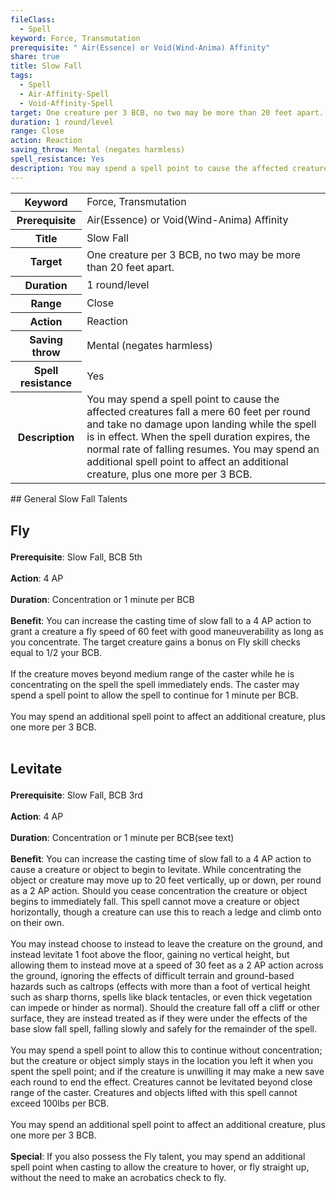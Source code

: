 ```yaml
---
fileClass:
  - Spell
keyword: Force, Transmutation
prerequisite: " Air(Essence) or Void(Wind-Anima) Affinity"
share: true
title: Slow Fall
tags:
  - Spell
  - Air-Affinity-Spell
  - Void-Affinity-Spell
target: One creature per 3 BCB, no two may be more than 20 feet apart.
duration: 1 round/level
range: Close
action: Reaction
saving_throw: Mental (negates harmless)
spell_resistance: Yes
description: You may spend a spell point to cause the affected creatures fall a mere 60 feet per round and take no damage upon landing while the spell is in effect. When the spell duration expires, the normal rate of falling resumes. You may spend an additional spell point to affect an additional creature, plus one more per 3 BCB.
---
```

<p><span style="overflow-x: auto;"><table><tbody><tr><th>Keyword</th><td>Force, Transmutation</td></tr><tr><th>Prerequisite</th><td> Air(Essence) or Void(Wind-Anima) Affinity</td></tr><tr><th>Title</th><td>Slow Fall</td></tr><tr><th>Target</th><td>One creature per 3 BCB, no two may be more than 20 feet apart.</td></tr><tr><th>Duration</th><td>1 round/level</td></tr><tr><th>Range</th><td>Close</td></tr><tr><th>Action</th><td>Reaction</td></tr><tr><th>Saving throw</th><td>Mental (negates harmless)</td></tr><tr><th>Spell resistance</th><td>Yes</td></tr><tr><th>Description</th><td>You may spend a spell point to cause the affected creatures fall a mere 60 feet per round and take no damage upon landing while the spell is in effect. When the spell duration expires, the normal rate of falling resumes. You may spend an additional spell point to affect an additional creature, plus one more per 3 BCB.</td></tr></tbody></table></span></p>
## General Slow Fall Talents

<h2><span><p>Fly</p></span></h2><p><span><p><b>Prerequisite</b>:    Slow Fall, BCB 5th<br><br><b>Action</b>:    4 AP<br><br><b>Duration</b>:    Concentration or 1 minute per BCB<br><br><b>Benefit</b>:    You can increase the casting time of slow fall to a 4 AP action to grant a creature a fly speed of 60 feet with good maneuverability as long as you concentrate. The target creature gains a bonus on Fly skill checks equal to 1/2 your BCB.<br><br>If the creature moves beyond medium range of the caster while he is concentrating on the spell the spell immediately ends. The caster may spend a spell point to allow the spell to continue for 1 minute per BCB.<br><br>You may spend an additional spell point to affect an additional creature, plus one more per 3 BCB.<br><br></p></span></p><h2><span><p>Levitate</p></span></h2><p><span><p><b>Prerequisite</b>:    Slow Fall, BCB 3rd<br><br><b>Action</b>:    4 AP<br><br><b>Duration</b>:    Concentration or 1 minute per BCB(see text)<br><br><b>Benefit</b>:    You can increase the casting time of slow fall to a 4 AP action to cause a creature or object to begin to levitate. While concentrating the object or creature may move up to 20 feet vertically, up or down, per round as a 2 AP action. Should you cease concentration the creature or object begins to immediately fall. This spell cannot move a creature or object horizontally, though a creature can use this to reach a ledge and climb onto on their own.<br><br>You may instead choose to instead to leave the creature on the ground, and instead levitate 1 foot above the floor, gaining no vertical height, but allowing them to instead move at a speed of 30 feet as a 2 AP action across the ground, ignoring the effects of difficult terrain and ground-based hazards such as caltrops (effects with more than a foot of vertical height such as sharp thorns, spells like black tentacles, or even thick vegetation can impede or hinder as normal). Should the creature fall off a cliff or other surface, they are instead treated as if they were under the effects of the base slow fall spell, falling slowly and safely for the remainder of the spell.<br><br>You may spend a spell point to allow this to continue without concentration; but the creature or object simply stays in the location you left it when you spent the spell point; and if the creature is unwilling it may make a new save each round to end the effect. Creatures cannot be levitated beyond close range of the caster. Creatures and objects lifted with this spell cannot exceed 100lbs per BCB.<br><br>You may spend an additional spell point to affect an additional creature, plus one more per 3 BCB.<br><br><b>Special</b>:    If you also possess the Fly talent, you may spend an additional spell point when casting to allow the creature to hover, or fly straight up, without the need to make an acrobatics check to fly.<br><br></p></span></p>